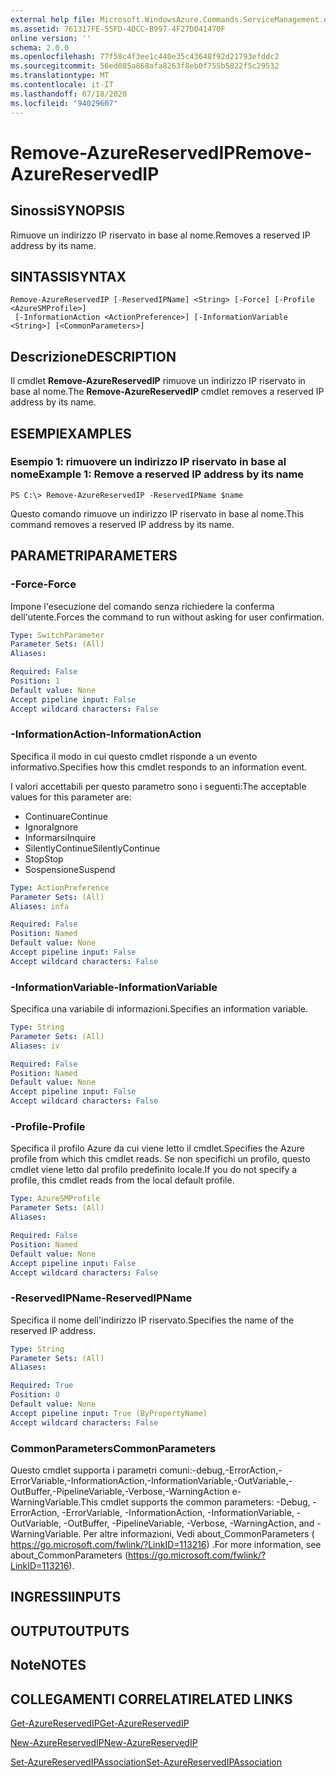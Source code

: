 ```yaml
---
external help file: Microsoft.WindowsAzure.Commands.ServiceManagement.dll-Help.xml
ms.assetid: 761317FE-55FD-4DCC-B997-4F27D041470F
online version: ''
schema: 2.0.0
ms.openlocfilehash: 77f58c4f3ee1c440e35c43648f92d21793efddc2
ms.sourcegitcommit: 56ed085a868afa8263f8eb0f755b5822f5c29532
ms.translationtype: MT
ms.contentlocale: it-IT
ms.lasthandoff: 07/18/2020
ms.locfileid: "94029607"
---
```

# <span data-ttu-id="3485e-101">Remove-AzureReservedIP</span><span class="sxs-lookup"><span data-stu-id="3485e-101">Remove-AzureReservedIP</span></span>

## <span data-ttu-id="3485e-102">Sinossi</span><span class="sxs-lookup"><span data-stu-id="3485e-102">SYNOPSIS</span></span>
<span data-ttu-id="3485e-103">Rimuove un indirizzo IP riservato in base al nome.</span><span class="sxs-lookup"><span data-stu-id="3485e-103">Removes a reserved IP address by its name.</span></span>

## <span data-ttu-id="3485e-104">SINTASSI</span><span class="sxs-lookup"><span data-stu-id="3485e-104">SYNTAX</span></span>

```
Remove-AzureReservedIP [-ReservedIPName] <String> [-Force] [-Profile <AzureSMProfile>]
 [-InformationAction <ActionPreference>] [-InformationVariable <String>] [<CommonParameters>]
```

## <span data-ttu-id="3485e-105">Descrizione</span><span class="sxs-lookup"><span data-stu-id="3485e-105">DESCRIPTION</span></span>
<span data-ttu-id="3485e-106">Il cmdlet **Remove-AzureReservedIP** rimuove un indirizzo IP riservato in base al nome.</span><span class="sxs-lookup"><span data-stu-id="3485e-106">The **Remove-AzureReservedIP** cmdlet removes a reserved IP address by its name.</span></span>

## <span data-ttu-id="3485e-107">ESEMPI</span><span class="sxs-lookup"><span data-stu-id="3485e-107">EXAMPLES</span></span>

### <span data-ttu-id="3485e-108">Esempio 1: rimuovere un indirizzo IP riservato in base al nome</span><span class="sxs-lookup"><span data-stu-id="3485e-108">Example 1: Remove a reserved IP address by its name</span></span>
```
PS C:\> Remove-AzureReservedIP -ReservedIPName $name
```

<span data-ttu-id="3485e-109">Questo comando rimuove un indirizzo IP riservato in base al nome.</span><span class="sxs-lookup"><span data-stu-id="3485e-109">This command removes a reserved IP address by its name.</span></span>

## <span data-ttu-id="3485e-110">PARAMETRI</span><span class="sxs-lookup"><span data-stu-id="3485e-110">PARAMETERS</span></span>

### <span data-ttu-id="3485e-111">-Force</span><span class="sxs-lookup"><span data-stu-id="3485e-111">-Force</span></span>
<span data-ttu-id="3485e-112">Impone l'esecuzione del comando senza richiedere la conferma dell'utente.</span><span class="sxs-lookup"><span data-stu-id="3485e-112">Forces the command to run without asking for user confirmation.</span></span>

```yaml
Type: SwitchParameter
Parameter Sets: (All)
Aliases: 

Required: False
Position: 1
Default value: None
Accept pipeline input: False
Accept wildcard characters: False
```

### <span data-ttu-id="3485e-113">-InformationAction</span><span class="sxs-lookup"><span data-stu-id="3485e-113">-InformationAction</span></span>
<span data-ttu-id="3485e-114">Specifica il modo in cui questo cmdlet risponde a un evento informativo.</span><span class="sxs-lookup"><span data-stu-id="3485e-114">Specifies how this cmdlet responds to an information event.</span></span>

<span data-ttu-id="3485e-115">I valori accettabili per questo parametro sono i seguenti:</span><span class="sxs-lookup"><span data-stu-id="3485e-115">The acceptable values for this parameter are:</span></span>

- <span data-ttu-id="3485e-116">Continuare</span><span class="sxs-lookup"><span data-stu-id="3485e-116">Continue</span></span>
- <span data-ttu-id="3485e-117">Ignora</span><span class="sxs-lookup"><span data-stu-id="3485e-117">Ignore</span></span>
- <span data-ttu-id="3485e-118">Informarsi</span><span class="sxs-lookup"><span data-stu-id="3485e-118">Inquire</span></span>
- <span data-ttu-id="3485e-119">SilentlyContinue</span><span class="sxs-lookup"><span data-stu-id="3485e-119">SilentlyContinue</span></span>
- <span data-ttu-id="3485e-120">Stop</span><span class="sxs-lookup"><span data-stu-id="3485e-120">Stop</span></span>
- <span data-ttu-id="3485e-121">Sospensione</span><span class="sxs-lookup"><span data-stu-id="3485e-121">Suspend</span></span>

```yaml
Type: ActionPreference
Parameter Sets: (All)
Aliases: infa

Required: False
Position: Named
Default value: None
Accept pipeline input: False
Accept wildcard characters: False
```

### <span data-ttu-id="3485e-122">-InformationVariable</span><span class="sxs-lookup"><span data-stu-id="3485e-122">-InformationVariable</span></span>
<span data-ttu-id="3485e-123">Specifica una variabile di informazioni.</span><span class="sxs-lookup"><span data-stu-id="3485e-123">Specifies an information variable.</span></span>

```yaml
Type: String
Parameter Sets: (All)
Aliases: iv

Required: False
Position: Named
Default value: None
Accept pipeline input: False
Accept wildcard characters: False
```

### <span data-ttu-id="3485e-124">-Profile</span><span class="sxs-lookup"><span data-stu-id="3485e-124">-Profile</span></span>
<span data-ttu-id="3485e-125">Specifica il profilo Azure da cui viene letto il cmdlet.</span><span class="sxs-lookup"><span data-stu-id="3485e-125">Specifies the Azure profile from which this cmdlet reads.</span></span>
<span data-ttu-id="3485e-126">Se non specifichi un profilo, questo cmdlet viene letto dal profilo predefinito locale.</span><span class="sxs-lookup"><span data-stu-id="3485e-126">If you do not specify a profile, this cmdlet reads from the local default profile.</span></span>

```yaml
Type: AzureSMProfile
Parameter Sets: (All)
Aliases: 

Required: False
Position: Named
Default value: None
Accept pipeline input: False
Accept wildcard characters: False
```

### <span data-ttu-id="3485e-127">-ReservedIPName</span><span class="sxs-lookup"><span data-stu-id="3485e-127">-ReservedIPName</span></span>
<span data-ttu-id="3485e-128">Specifica il nome dell'indirizzo IP riservato.</span><span class="sxs-lookup"><span data-stu-id="3485e-128">Specifies the name of the reserved IP address.</span></span>

```yaml
Type: String
Parameter Sets: (All)
Aliases: 

Required: True
Position: 0
Default value: None
Accept pipeline input: True (ByPropertyName)
Accept wildcard characters: False
```

### <span data-ttu-id="3485e-129">CommonParameters</span><span class="sxs-lookup"><span data-stu-id="3485e-129">CommonParameters</span></span>
<span data-ttu-id="3485e-130">Questo cmdlet supporta i parametri comuni:-debug,-ErrorAction,-ErrorVariable,-InformationAction,-InformationVariable,-OutVariable,-OutBuffer,-PipelineVariable,-Verbose,-WarningAction e-WarningVariable.</span><span class="sxs-lookup"><span data-stu-id="3485e-130">This cmdlet supports the common parameters: -Debug, -ErrorAction, -ErrorVariable, -InformationAction, -InformationVariable, -OutVariable, -OutBuffer, -PipelineVariable, -Verbose, -WarningAction, and -WarningVariable.</span></span> <span data-ttu-id="3485e-131">Per altre informazioni, Vedi about_CommonParameters ( https://go.microsoft.com/fwlink/?LinkID=113216) .</span><span class="sxs-lookup"><span data-stu-id="3485e-131">For more information, see about_CommonParameters (https://go.microsoft.com/fwlink/?LinkID=113216).</span></span>

## <span data-ttu-id="3485e-132">INGRESSI</span><span class="sxs-lookup"><span data-stu-id="3485e-132">INPUTS</span></span>

## <span data-ttu-id="3485e-133">OUTPUT</span><span class="sxs-lookup"><span data-stu-id="3485e-133">OUTPUTS</span></span>

## <span data-ttu-id="3485e-134">Note</span><span class="sxs-lookup"><span data-stu-id="3485e-134">NOTES</span></span>

## <span data-ttu-id="3485e-135">COLLEGAMENTI CORRELATI</span><span class="sxs-lookup"><span data-stu-id="3485e-135">RELATED LINKS</span></span>

[<span data-ttu-id="3485e-136">Get-AzureReservedIP</span><span class="sxs-lookup"><span data-stu-id="3485e-136">Get-AzureReservedIP</span></span>](./Get-AzureReservedIP.md)

[<span data-ttu-id="3485e-137">New-AzureReservedIP</span><span class="sxs-lookup"><span data-stu-id="3485e-137">New-AzureReservedIP</span></span>](./New-AzureReservedIP.md)

[<span data-ttu-id="3485e-138">Set-AzureReservedIPAssociation</span><span class="sxs-lookup"><span data-stu-id="3485e-138">Set-AzureReservedIPAssociation</span></span>](./Set-AzureReservedIPAssociation.md)


